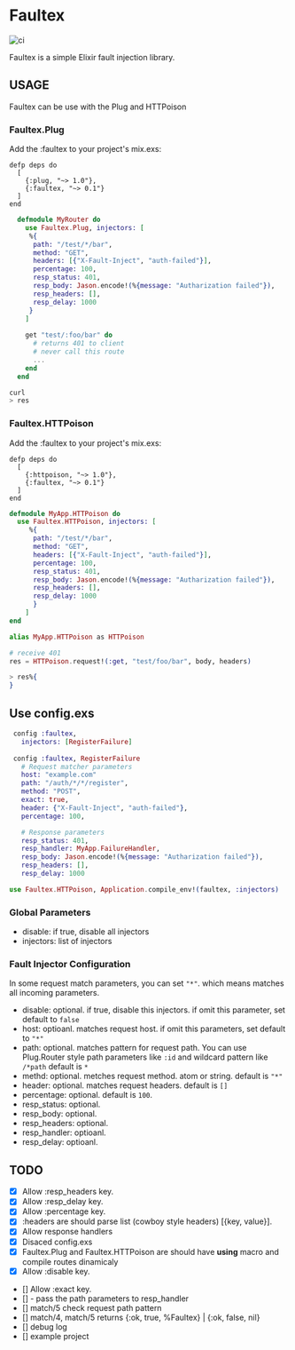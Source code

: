 # Faultex

![ci](https://github.com/kenichirow/faultex/actions/workflows/main.yml/badge.svg)

Faultex is a simple Elixir fault injection library.

## USAGE

Faultex can be use with the Plug and HTTPoison


### Faultex.Plug

Add the :faultex to your project's mix.exs:

```
defp deps do
  [
    {:plug, "~> 1.0"},
    {:faultex, "~> 0.1"}
  ]
end
```

```elixir
  defmodule MyRouter do
    use Faultex.Plug, injectors: [
     %{
      path: "/test/*/bar",
      method: "GET",
      headers: [{"X-Fault-Inject", "auth-failed"}],
      percentage: 100,
      resp_status: 401,
      resp_body: Jason.encode!(%{message: "Autharization failed"}),
      resp_headers: [],
      resp_delay: 1000
     }
    ]
     
    get "test/:foo/bar" do
      # returns 401 to client
      # never call this route
      ...
    end
  end
```

```bash
curl 
> res
```


### Faultex.HTTPoison

Add the :faultex to your project's mix.exs:

```
defp deps do
  [
    {:httpoison, "~> 1.0"},
    {:faultex, "~> 0.1"}
  ]
end
```

```elixir
defmodule MyApp.HTTPoison do
  use Faultex.HTTPoison, injectors: [
     %{
      path: "/test/*/bar",
      method: "GET",
      headers: [{"X-Fault-Inject", "auth-failed"}],
      percentage: 100,
      resp_status: 401,
      resp_body: Jason.encode!(%{message: "Autharization failed"}),
      resp_headers: [],
      resp_delay: 1000
      }
    ]
end

alias MyApp.HTTPoison as HTTPoison

# receive 401
res = HTTPoison.request!(:get, "test/foo/bar", body, headers)

> res%{
}
```


## Use config.exs

```elixir
 config :faultex, 
   injectors: [RegisterFailure]
     
 config :faultex, RegisterFailure
   # Request matcher parameters
   host: "example.com"
   path: "/auth/*/*/register",
   method: "POST",
   exact: true,
   header: {"X-Fault-Inject", "auth-failed"},
   percentage: 100,

   # Response parameters
   resp_status: 401,
   resp_handler: MyApp.FailureHandler,
   resp_body: Jason.encode!(%{message: "Autharization failed"}),
   resp_headers: [],
   resp_delay: 1000
```

```elixir
use Faultex.HTTPoison, Application.compile_env!(faultex, :injectors)
```

### Global Parameters

- disable: if true, disable all injectors
- injectors: list of injectors 

### Fault Injector Configuration

In some request match parameters, you can set `"*"`. 
which means matches all incoming parameters.

- disable: optional. if true, disable this injectors. if omit this parameter, set default to `false`
- host: optioanl. matches request host. if omit this parameters, set default to `"*"` 
- path: optional. matches pattern for request path. You can use Plug.Router style path parameters like `:id` and wildcard pattern like `/*path` default is `*`
- methd: optional. metches request method. atom or string. default is `"*"`
- header: optional. matches request headers. default is `[]`
- percentage: optional. default is `100`.
- resp_status: optional. 
- resp_body: optional.
- resp_headers: optional.
- resp_handler: optioanl.
- resp_delay: optioanl.

## TODO

- [x] Allow :resp_headers key.
- [x] Allow :resp_delay key.
- [x] Allow :percentage key.
- [x] :headers are should parse list (cowboy style headers) [{key, value}].
- [x] Allow response handlers
- [x] Disaced config.exs
- [x] Faultex.Plug and Faultex.HTTPoison are should have __using__ macro and compile routes dinamicaly
- [x] Allow :disable key.
- [] Allow :exact key.
- [] - pass the path parameters to resp_handler
- [] match/5 check request path pattern
- [] match/4, match/5 returns {:ok, true, %Faultex} | {:ok, false, nil}
- [] debug log
- [] example project
